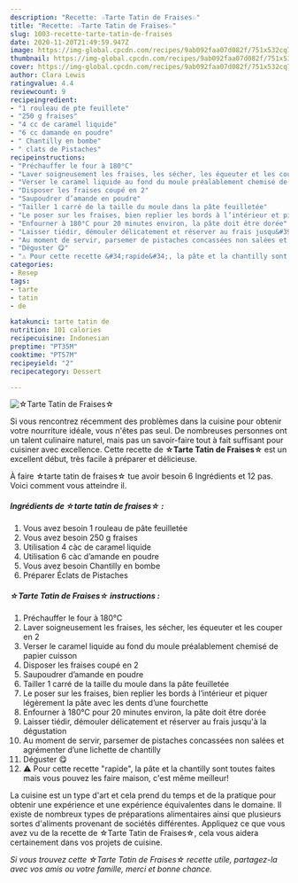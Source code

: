```yaml
---
description: "Recette: ☆Tarte Tatin de Fraises☆"
title: "Recette: ☆Tarte Tatin de Fraises☆"
slug: 1003-recette-tarte-tatin-de-fraises
date: 2020-11-20T21:49:59.947Z
image: https://img-global.cpcdn.com/recipes/9ab092faa07d082f/751x532cq70/☆tarte-tatin-de-fraises☆-photo-principale-de-la-recette.jpg
thumbnail: https://img-global.cpcdn.com/recipes/9ab092faa07d082f/751x532cq70/☆tarte-tatin-de-fraises☆-photo-principale-de-la-recette.jpg
cover: https://img-global.cpcdn.com/recipes/9ab092faa07d082f/751x532cq70/☆tarte-tatin-de-fraises☆-photo-principale-de-la-recette.jpg
author: Clara Lewis
ratingvalue: 4.4
reviewcount: 9
recipeingredient:
- "1 rouleau de pte feuillete"
- "250 g fraises"
- "4 cc de caramel liquide"
- "6 cc damande en poudre"
- " Chantilly en bombe"
- " clats de Pistaches"
recipeinstructions:
- "Préchauffer le four à 180°C"
- "Laver soigneusement les fraises, les sécher, les équeuter et les couper en 2"
- "Verser le caramel liquide au fond du moule préalablement chemisé de papier cuisson"
- "Disposer les fraises coupé en 2"
- "Saupoudrer d’amande en poudre"
- "Tailler 1 carré de la taille du moule dans la pâte feuilletée"
- "Le poser sur les fraises, bien replier les bords à l’intérieur et piquer légèrement la pâte avec les dents d’une fourchette"
- "Enfourner à 180°C pour 20 minutes environ, la pâte doit être dorée"
- "Laisser tiédir, démouler délicatement et réserver au frais jusqu&#39;à la dégustation"
- "Au moment de servir, parsemer de pistaches concassées non salées et agrémenter d’une lichette de chantilly"
- "Déguster 😋"
- "⚠️ Pour cette recette &#34;rapide&#34;, la pâte et la chantilly sont toutes faites mais vous pouvez les faire maison, c&#39;est même meilleur!"
categories:
- Resep
tags:
- tarte
- tatin
- de

katakunci: tarte tatin de 
nutrition: 101 calories
recipecuisine: Indonesian
preptime: "PT35M"
cooktime: "PT57M"
recipeyield: "2"
recipecategory: Dessert

---
```



![☆Tarte Tatin de Fraises☆](https://img-global.cpcdn.com/recipes/9ab092faa07d082f/751x532cq70/☆tarte-tatin-de-fraises☆-photo-principale-de-la-recette.jpg)

Si vous rencontrez récemment des problèmes dans la cuisine pour obtenir votre nourriture idéale, vous n'êtes pas seul. De nombreuses personnes ont un talent culinaire naturel, mais pas un savoir-faire tout à fait suffisant pour cuisiner avec excellence. Cette recette de <strong> ☆Tarte Tatin de Fraises☆ </strong> est un excellent début, très facile à préparer et délicieuse.

<!--inarticleads1-->

À faire ☆tarte tatin de fraises☆ tue avoir besoin 6 Ingrédients et 12 pas. Voici comment vous atteindre il.

##### Ingrédients de ☆tarte tatin de fraises☆ :

1. Vous avez besoin 1 rouleau de pâte feuilletée
1. Vous avez besoin 250 g fraises
1. Utilisation 4 càc de caramel liquide
1. Utilisation 6 càc d’amande en poudre
1. Vous avez besoin  Chantilly en bombe
1. Préparer  Éclats de Pistaches




<!--inarticleads2-->

##### ☆Tarte Tatin de Fraises☆ instructions :

1. Préchauffer le four à 180°C
1. Laver soigneusement les fraises, les sécher, les équeuter et les couper en 2
1. Verser le caramel liquide au fond du moule préalablement chemisé de papier cuisson
1. Disposer les fraises coupé en 2
1. Saupoudrer d’amande en poudre
1. Tailler 1 carré de la taille du moule dans la pâte feuilletée
1. Le poser sur les fraises, bien replier les bords à l’intérieur et piquer légèrement la pâte avec les dents d’une fourchette
1. Enfourner à 180°C pour 20 minutes environ, la pâte doit être dorée
1. Laisser tiédir, démouler délicatement et réserver au frais jusqu&#39;à la dégustation
1. Au moment de servir, parsemer de pistaches concassées non salées et agrémenter d’une lichette de chantilly
1. Déguster 😋
1. ⚠️ Pour cette recette &#34;rapide&#34;, la pâte et la chantilly sont toutes faites mais vous pouvez les faire maison, c&#39;est même meilleur!




<!--inarticleads1-->

<p>
La cuisine est un type d'art et cela prend du temps et de la pratique pour obtenir une expérience et une expérience équivalentes dans le domaine. Il existe de nombreux types de préparations alimentaires ainsi que plusieurs sortes d'aliments provenant de sociétés différentes. Appliquez ce que vous avez vu de la recette de ☆Tarte Tatin de Fraises☆, cela vous aidera certainement dans vos projets de cuisine.
</p>

<p>
<i>Si vous trouvez cette ☆Tarte Tatin de Fraises☆ recette utile, partagez-la avec vos amis ou votre famille, merci et bonne chance.</i>
</p>
